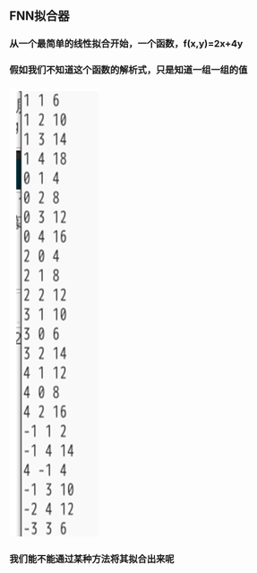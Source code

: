 ## FNN拟合器 ##

### 从一个最简单的线性拟合开始，一个函数，f(x,y)=2x+4y
### 假如我们不知道这个函数的解析式，只是知道一组一组的值
### ![Alt text](../img/FNNfit/trn.png)
### 我们能不能通过某种方法将其拟合出来呢

